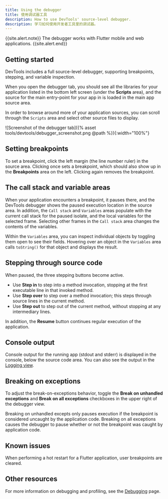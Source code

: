 ```yaml
---
title: Using the debugger
title: 使用调试器工具
description: How to use DevTools' source-level debugger.
description: 学习如何使用开发者工具里的调试器。
---
```


{{site.alert.note}}
  The debugger works with Flutter mobile and web applications.
{{site.alert.end}}

## Getting started

DevTools includes a full source-level debugger, supporting
breakpoints, stepping, and variable inspection.

When you open the debugger tab, you should see all the libraries
for your application listed in the bottom left screen
(under the **Scripts** area), and the source for the main
entry-point for your app in is loaded in the main app source area.

In order to browse around more of your application sources,
you can scroll through the `Scripts` area and select other
source files to display.

![Screenshot of the debugger tab]({% asset tools/devtools/debugger_screenshot.png @path %}){:width="100%"}

## Setting breakpoints

To set a breakpoint, click the left margin (the line number ruler)
in the source area. Clicking once sets a breakpoint, which should
also show up in the **Breakpoints** area on the left. Clicking
again removes the breakpoint.

## The call stack and variable areas

When your application encounters a breakpoint, it pauses there,
and the DevTools debugger shows the paused execution location 
in the source area. In addition, the `Call stack` and `Variables`
areas populate with the current call stack for the paused isolate,
and the local variables for the selected frame. Selecting other
frames in the `Call stack` area changes the contents of the variables.

Within the `Variables` area, you can inspect individual objects by
toggling them open to see their fields. Hovering over an object
in the `Variables` area calls `toString()` for that object and
displays the result.

## Stepping through source code

When paused, the three stepping buttons become active.

* Use **Step in** to step into a method invocation, stopping at
  the first executable line in that invoked method.
* Use **Step over** to step over a method invocation;
  this steps through source lines in the current method.
* Use **Step out** to step out of the current method,
  without stopping at any intermediary lines.

In addition, the **Resume** button continues regular
execution of the application.

## Console output

Console output for the running app (stdout and stderr) is 
displayed in the console, below the source code area.
You can also see the output in the [Logging view][].

## Breaking on exceptions

To adjust the break-on-exceptions behavior, toggle the
**Break on unhandled exceptions** and **Break on all exceptions**
checkboxes in the upper right of the debugger view.

Breaking on unhandled excepts only pauses execution if the
breakpoint is considered uncaught by the application code.
Breaking on all exceptions causes the debugger to pause 
whether or not the breakpoint was caught by application code.

## Known issues

When performing a hot restart for a Flutter application,
user breakpoints are cleared.

[Logging view]: /docs/development/tools/devtools/logging

## Other resources

For more information on debugging and profiling, see the
[Debugging][] page.

[Debugging]: /docs/testing/debugging
